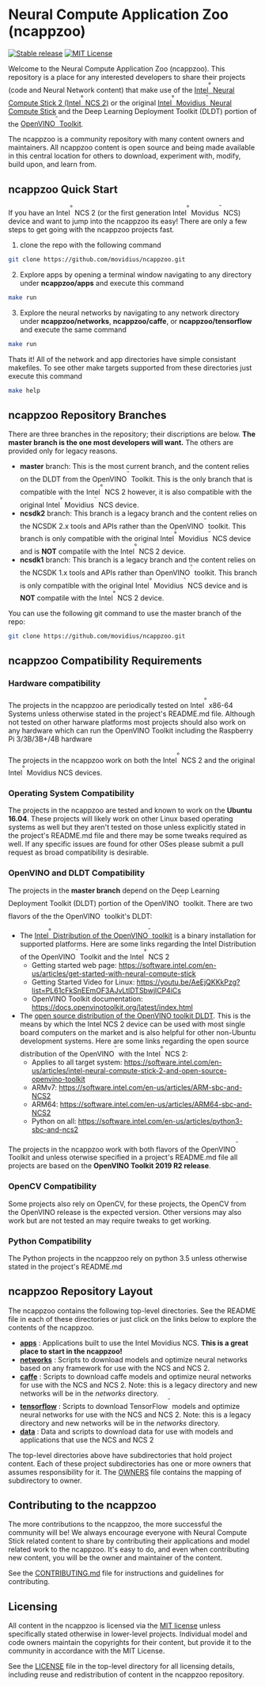 # Neural Compute Application Zoo (ncappzoo) 
[![Stable release](https://img.shields.io/badge/For_OpenVINO™_Version-2019.R2-green.svg)](https://github.com/opencv/dldt/releases/tag/2019_R1)
[![MIT License](https://img.shields.io/badge/license-MIT-green.svg)](LICENSE)

Welcome to the Neural Compute Application Zoo (ncappzoo). This repository is a place for any interested developers to share their projects (code and Neural Network content) that make use of the [Intel<sup><sup><sup>®</sup></sup></sup> Neural Compute Stick 2 (Intel<sup><sup><sup>®</sup></sup></sup> NCS 2)](https://software.intel.com/en-us/neural-compute-stick)  or the original [Intel<sup><sup><sup>®</sup></sup></sup> Movidius<sup><sup><sup>™</sup></sup></sup> Neural Compute Stick](https://software.intel.com/en-us/movidius-ncs) and the Deep Learning Deployment Toolkit (DLDT) portion of the [OpenVINO<sup><sup><sup>™</sup></sup></sup> Toolkit](https://software.intel.com/en-us/openvino-toolkit).
 
The ncappzoo is a community repository with many content owners and maintainers. All ncappzoo content is open source and being made available in this central location for others to download, experiment with, modify, build upon, and learn from.

## ncappzoo Quick Start
If you have an  Intel<sup><sup><sup>®</sup></sup></sup> NCS 2 (or the first generation Intel<sup><sup><sup>®</sup></sup></sup> Movidus<sup><sup><sup>™</sup></sup></sup> NCS) device and want to jump into the ncappzoo its easy!  There are only a few steps to get going with the ncappzoo projects fast.
1. clone the repo with the following command
```bash
git clone https://github.com/movidius/ncappzoo.git
```
2. Explore apps by opening a terminal window navigating to any directory under **ncappzoo/apps** and execute this command
```bash
make run
```
3. Explore the neural networks by navigating to any network directory under **ncappzoo/networks**, **ncappzoo/caffe**, or **ncappzoo/tensorflow** and execute the same command
```bash
make run
```
Thats it! All of the network and app directories have simple consistant makefiles. To see other make targets supported from these directories just execute this command 
```bash
make help
```


## ncappzoo Repository Branches
There are three branches in the repository; their discriptions are below.  **The master branch is the one most developers will want.**  The others are provided only for legacy reasons.

- **master** branch: This is the most current branch, and the content relies on the DLDT from the OpenVINO<sup><sup><sup>™</sup></sup></sup> Toolkit.  This is the only branch that is compatible with the Intel<sup><sup><sup>®</sup></sup></sup> NCS 2 however, it is also compatible with the original Intel<sup><sup><sup>®</sup></sup></sup> Movidius<sup><sup><sup>™</sup></sup></sup> NCS device.
- **ncsdk2** branch: This branch is a legacy branch and the content relies on the NCSDK 2.x tools and APIs rather than the OpenVINO<sup><sup><sup>™</sup></sup></sup> toolkit. This branch is only compatible with the original Intel<sup><sup><sup>®</sup></sup></sup> Movidius<sup><sup><sup>™</sup></sup></sup> NCS device and is **NOT** compatile with the Intel<sup><sup><sup>®</sup></sup></sup> NCS 2 device.
- **ncsdk1** branch: This branch is a legacy branch and the content relies on the NCSDK 1.x tools and APIs rather than OpenVINO<sup><sup><sup>™</sup></sup></sup> toolkit.  This branch is only compatible with the original Intel<sup><sup><sup>®</sup></sup></sup> Movidius<sup><sup><sup>™</sup></sup></sup> NCS device and is **NOT** compatile with the Intel<sup><sup><sup>®</sup></sup></sup> NCS 2 device.

You can use the following git command to use the master branch of the repo:
```bash
git clone https://github.com/movidius/ncappzoo.git
```

## ncappzoo Compatibility Requirements

### Hardware compatibility
The projects in the ncappzoo are periodically tested on Intel<sup><sup><sup>®</sup></sup></sup> x86-64 Systems unless otherwise stated in the project's README.md file.  Although not tested on other harware platforms most projects should also work on any hardware which can run the OpenVINO Toolkit including the Raspberry Pi 3/3B/3B+/4B hardware<br><br>
The projects in the ncappzoo work on both the Intel<sup><sup><sup>®</sup></sup></sup> NCS 2 and the original Intel<sup><sup><sup>®</sup></sup></sup> Movidius NCS devices.


### Operating System Compatibility
The projects in the ncappzoo are tested and known to work on the **Ubuntu 16.04**.  These projects will likely work on other Linux based operating systems as well but they aren't tested on those unless explicitly stated in the project's README.md file and there may be some tweaks required as well.  If any specific issues are found for other OSes please submit a pull request as broad compatibility is desirable.

### OpenVINO and DLDT Compatibility
The projects in the **master branch** depend on the Deep Learning Deployment Toolkit (DLDT) portion of the OpenVINO<sup><sup><sup>™</sup></sup></sup> toolkit.  There are two flavors of the the OpenVINO<sup><sup><sup>™</sup></sup></sup> toolkit's DLDT:  
- The [Intel<sup><sup><sup>®</sup></sup></sup> Distribution of the OpenVINO<sup><sup><sup>™</sup></sup></sup> toolkit](https://software.intel.com/en-us/openvino-toolkit) is a binary installation for supported platforms.  Here are some links regarding the Intel Distribution of the OpenVINO<sup><sup><sup>™</sup></sup></sup> Toolkit and the Intel<sup><sup><sup>®</sup></sup></sup> NCS 2
  - Getting started web page: https://software.intel.com/en-us/articles/get-started-with-neural-compute-stick
  - Getting Started Video for Linux: https://youtu.be/AeEjQKKkPzg?list=PL61cFkSnEEmOF3AJvLtlDTSbwjlCP4iCs
  - OpenVINO Toolkit documentation: https://docs.openvinotoolkit.org/latest/index.html
- The [open source distribution of the OpenVINO toolkit DLDT](https://github.com/opencv/dldt).  This is the means by which the Intel NCS 2 device can be used with most single board computers on the market and is also helpful for other non-Ubuntu development systems.  Here are some links regarding the open source distribution of the OpenVINO<sup><sup><sup>™</sup></sup></sup> with the Intel<sup><sup><sup>®</sup></sup></sup> NCS 2: 
  - Applies to all target system: https://software.intel.com/en-us/articles/intel-neural-compute-stick-2-and-open-source-openvino-toolkit
  - ARMv7: https://software.intel.com/en-us/articles/ARM-sbc-and-NCS2
  - ARM64: https://software.intel.com/en-us/articles/ARM64-sbc-and-NCS2
  - Python on all: https://software.intel.com/en-us/articles/python3-sbc-and-ncs2


The projects in the ncappzoo work with both flavors of the OpenVINO<sup><sup><sup>™</sup></sup></sup> Toolkit and unless oterwise specified in a project's README.md file all projects are based on the **OpenVINO Toolkit 2019 R2 release**.

### OpenCV Compatibility
Some projects also rely on OpenCV, for these projects, the OpenCV from the OpenVINO release is the expected version.  Other versions may also work but are not tested an may require tweaks to get working.  

### Python Compatibility
The Python projects in the ncappzoo rely on python 3.5 unless otherwise stated in the project's README.md



## ncappzoo Repository Layout
The ncappzoo contains the following top-level directories.  See the README file in each of these directories or just click on the links below to explore the contents of the ncappzoo.
- **[apps](apps/README.md)** : Applications built to use the Intel Movidius NCS.  **This is a great place to start in the ncappzoo!**
- **[networks](networks/README.md)** : Scripts to download models and optimize neural networks based on any framework for use with the NCS and NCS 2.
- **[caffe](caffe/README.md)** : Scripts to download caffe models and optimize neural networks for use with the NCS and NCS 2.  Note: this is a legacy directory and new networks will be in the _networks_ directory.
- **[tensorflow](tensorflow/README.md)** : Scripts to download TensorFlow<sup><sup><sup>™</sup></sup></sup> models and optimize neural networks for use with the NCS and NCS 2.  Note: this is a legacy directory and new networks will be in the _networks_ directory.
- **[data](data/README.md)** : Data and scripts to download data for use with models and applications that use the NCS and NCS 2

The top-level directories above have subdirectories that hold project content. Each of these project subdirectories has one or more owners that assumes responsibility for it. The [OWNERS](OWNERS) file contains the mapping of subdirectory to owner. 

## Contributing to the ncappzoo
The more contributions to the ncappzoo, the more successful the community will be! We always encourage everyone with Neural Compute Stick related content to share by contributing their applications and model related work to the ncappzoo. It's easy to do, and even when contributing new content, you will be the owner and maintainer of the content.

See the [CONTRIBUTING.md](CONTRIBUTING.md) file for instructions and guidelines for contributing.

## Licensing
All content in the ncappzoo is licensed via the [MIT license](https://opensource.org/licenses/MIT) unless specifically stated otherwise in lower-level projects. Individual model and code owners maintain the copyrights for their content, but provide it to the community in accordance with the MIT License.

See the [LICENSE](LICENSE) file in the top-level directory for all licensing details, including reuse and redistribution of content in the ncappzoo repository.

